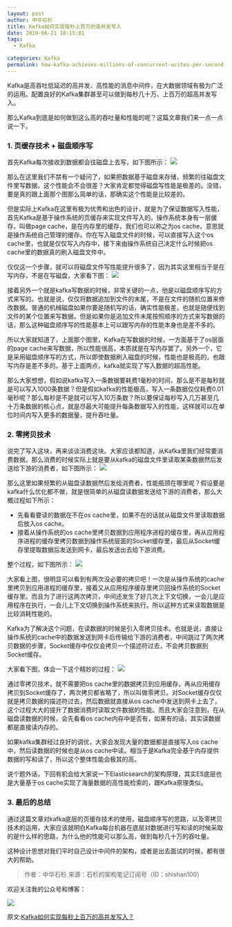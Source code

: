 ```yaml
---
layout: post
author: 中华石杉
title: Kafka如何实现每秒上百万的高并发写入
date: 2019-06-21 18:15:01
tags:
  - Kafka

categories: Kafka
permalink: how-kafka-achieves-millions-of-concurrent-writes-per-second
---
```


Kafka是高吞吐低延迟的高并发、高性能的消息中间件，在大数据领域有极为广泛的运用。配置良好的Kafka集群甚至可以做到每秒几十万、上百万的超高并发写入。

那么Kafka到底是如何做到这么高的吞吐量和性能的呢？这篇文章我们来一点一点说一下。

### 1. 页缓存技术 + 磁盘顺序写

首先Kafka每次接收到数据都会往磁盘上去写，如下图所示：
![](https://github.com/sjf0115/PubLearnNotes/blob/master/image/Kafka/how-kafka-achieves-millions-of-concurrent-writes-per-second-1.png?raw=true)

那么在这里我们不禁有一个疑问了，如果把数据基于磁盘来存储，频繁的往磁盘文件里写数据，这个性能会不会很差？大家肯定都觉得磁盘写性能是极差的。没错，要是真的跟上面那个图那么简单的话，那确实这个性能是比较差的。

但是实际上Kafka在这里有极为优秀和出色的设计，就是为了保证数据写入性能，首先Kafka是基于操作系统的页缓存来实现文件写入的。操作系统本身有一层缓存，叫做page cache，是在内存里的缓存，我们也可以称之为os cache，意思就是操作系统自己管理的缓存。你在写入磁盘文件的时候，可以直接写入这个os cache里，也就是仅仅写入内存中，接下来由操作系统自己决定什么时候把os cache里的数据真的刷入磁盘文件中。

仅仅这一个步骤，就可以将磁盘文件写性能提升很多了，因为其实这里相当于是在写内存，不是在写磁盘，大家看下图：
![](https://github.com/sjf0115/PubLearnNotes/blob/master/image/Kafka/how-kafka-achieves-millions-of-concurrent-writes-per-second-2.png?raw=true)

接着另外一个就是kafka写数据的时候，非常关键的一点，他是以磁盘顺序写的方式来写的。也就是说，仅仅将数据追加到文件的末尾，不是在文件的随机位置来修改数据。普通的机械磁盘如果你要是随机写的话，确实性能极差，也就是随便找到文件的某个位置来写数据。但是如果你是追加文件末尾按照顺序的方式来写数据的话，那么这种磁盘顺序写的性能基本上可以跟写内存的性能本身也是差不多的。

所以大家就知道了，上面那个图里，Kafka在写数据的时候，一方面基于了os层面的page cache来写数据，所以性能很高，本质就是在写内存罢了。另外一个，它是采用磁盘顺序写的方式，所以即使数据刷入磁盘的时候，性能也是极高的，也跟写内存是差不多的。基于上面两点，kafka就实现了写入数据的超高性能。

那么大家想想，假如说kafka写入一条数据要耗费1毫秒的时间，那么是不是每秒就是可以写入1000条数据？但是假如kafka的性能极高，写入一条数据仅仅耗费0.01毫秒呢？那么每秒是不是就可以写入10万条数？所以要保证每秒写入几万甚至几十万条数据的核心点，就是尽最大可能提升每条数据写入的性能，这样就可以在单位时间内写入更多的数据量，提升吞吐量。

### 2. 零拷贝技术

说完了写入这块，再来谈谈消费这块。大家应该都知道，从Kafka里我们经常要消费数据，那么消费的时候实际上就是要从kafka的磁盘文件里读取某条数据然后发送给下游的消费者，如下图所示：
![](https://github.com/sjf0115/PubLearnNotes/blob/master/image/Kafka/how-kafka-achieves-millions-of-concurrent-writes-per-second-3.png?raw=true)

那么这里如果频繁的从磁盘读数据然后发给消费者，性能瓶颈在哪里呢？假设要是kafka什么优化都不做，就是很简单的从磁盘读数据发送给下游的消费者，那么大概过程如下所示：
- 先看看要读的数据在不在os cache里，如果不在的话就从磁盘文件里读取数据后放入os cache。
- 接着从操作系统的os cache里拷贝数据到应用程序进程的缓存里，再从应用程序进程的缓存里拷贝数据到操作系统层面的Socket缓存里，最后从Socket缓存里提取数据后发送到网卡，最后发送出去给下游消费。

整个过程，如下图所示：
![](https://github.com/sjf0115/PubLearnNotes/blob/master/image/Kafka/how-kafka-achieves-millions-of-concurrent-writes-per-second-4.png?raw=true)

大家看上图，很明显可以看到有两次没必要的拷贝吧！一次是从操作系统的cache里拷贝到应用进程的缓存里，接着又从应用程序缓存里拷贝回操作系统的Socket缓存里。而且为了进行这两次拷贝，中间还发生了好几次上下文切换，一会儿是应用程序在执行，一会儿上下文切换到操作系统来执行。所以这种方式来读取数据是比较消耗性能的。

Kafka为了解决这个问题，在读数据的时候是引入零拷贝技术。也就是说，直接让操作系统的cache中的数据发送到网卡后传输给下游的消费者，中间跳过了两次拷贝数据的步骤，Socket缓存中仅仅会拷贝一个描述符过去，不会拷贝数据到Socket缓存。

大家看下图，体会一下这个精妙的过程：
![](https://github.com/sjf0115/PubLearnNotes/blob/master/image/Kafka/how-kafka-achieves-millions-of-concurrent-writes-per-second-5.png?raw=true)

通过零拷贝技术，就不需要把os cache里的数据拷贝到应用缓存，再从应用缓存拷贝到Socket缓存了，两次拷贝都省略了，所以叫做零拷贝。对Socket缓存仅仅就是拷贝数据的描述符过去，然后数据就直接从os cache中发送到网卡上去了，这个过程大大的提升了数据消费时读取文件数据的性能。而且大家会注意到，在从磁盘读数据的时候，会先看看os cache内存中是否有，如果有的话，其实读数据都是直接读内存的。

如果kafka集群经过良好的调优，大家会发现大量的数据都是直接写入os cache中，然后读数据的时候也是从os cache中读。相当于是Kafka完全基于内存提供数据的写和读了，所以这个整体性能会极其的高。

说个题外话，下回有机会给大家说一下Elasticsearch的架构原理，其实ES底层也是大量基于os cache实现了海量数据的高性能检索的，跟Kafka原理类似。

### 3. 最后的总结

通过这篇文章对kafka底层的页缓存技术的使用，磁盘顺序写的思路，以及零拷贝技术的运用，大家应该就明白Kafka每台机器在底层对数据进行写和读的时候采取的是什么样的思路，为什么他的性能可以那么高，做到每秒几十万的吞吐量。

这种设计思想对我们平时自己设计中间件的架构，或者是出去面试的时候，都有很大的帮助。

> 作者：中华石杉
> 来源：石杉的架构笔记订阅号（ID：shishan100）

欢迎关注我的公众号和博客：

![](https://github.com/sjf0115/PubLearnNotes/blob/master/image/Other/smartsi.jpg?raw=true)

原文:[Kafka如何实现每秒上百万的高并发写入？](https://mp.weixin.qq.com/s/wnULO6pJ4BkxhNNlWoLhrw)

